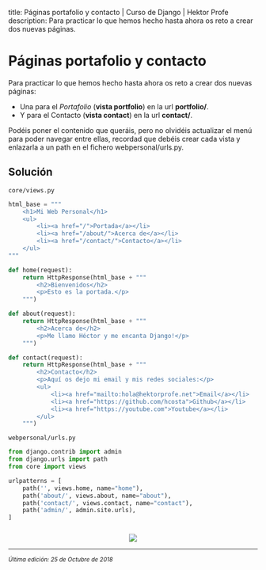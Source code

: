 title: Páginas portafolio y contacto | Curso de Django | Hektor Profe
description: Para practicar lo que hemos hecho hasta ahora os reto a crear dos nuevas páginas.

# Páginas portafolio y contacto

Para practicar lo que hemos hecho hasta ahora os reto a crear dos nuevas páginas:

* Una para el *Portafolio* (**vista portfolio**) en la url **portfolio/**.
* Y para el Contacto (**vista contact**) en la url **contact/**.

Podéis poner el contenido que queráis, pero no olvidéis actualizar el menú para poder navegar entre ellas, recordad que debéis crear cada vista y enlazarla a un path en el fichero webpersonal/urls.py. 

## Solución
`core/views.py`
```python 
html_base = """
    <h1>Mi Web Personal</h1>
    <ul>
        <li><a href="/">Portada</a></li>
        <li><a href="/about/">Acerca de</a></li>
        <li><a href="/contact/">Contacto</a></li>
    </ul>
"""

def home(request):
    return HttpResponse(html_base + """
        <h2>Bienvenidos</h2>
        <p>Esto es la portada.</p>
    """)

def about(request):
    return HttpResponse(html_base + """
        <h2>Acerca de</h2>
        <p>Me llamo Héctor y me encanta Django!</p>
    """)

def contact(request):
    return HttpResponse(html_base + """
        <h2>Contacto</h2>
        <p>Aquí os dejo mi email y mis redes sociales:</p>
        <ul>
            <li><a href="mailto:hola@hektorprofe.net">Email</a></li>
            <li><a href="https://github.com/hcosta">Github</a></li>
            <li><a href="https://youtube.com">Youtube</a></li>
        </ul>
    """)
```
`webpersonal/urls.py`
```python
from django.contrib import admin
from django.urls import path
from core import views

urlpatterns = [
    path('', views.home, name="home"),
    path('about/', views.about, name="about"),
    path('contact/', views.contact, name="contact"),
    path('admin/', admin.site.urls),
]
```

<div style="text-align:center;margin-top:25px"><img src="{{cdn}}/django/16.png"/></div>

___
<small class="edited"><i>Última edición: 25 de Octubre de 2018</i></small>
